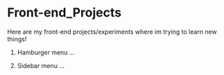 # Front-end_Projects
Here are my front-end projects/experiments where im trying to learn new things!

1. Hamburger menu
...

2. Sidebar menu
...
